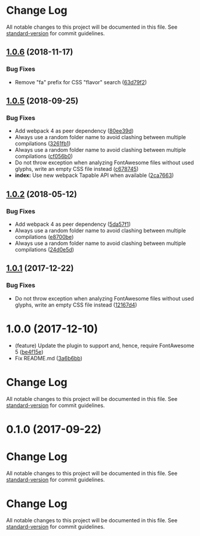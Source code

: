 # Change Log

All notable changes to this project will be documented in this file. See [standard-version](https://github.com/conventional-changelog/standard-version) for commit guidelines.

<a name="1.0.6"></a>
## [1.0.6](https://github.com/dhardtke/font-awesome-minify-plugin/compare/v1.0.5...v1.0.6) (2018-11-17)


### Bug Fixes

* Remove "fa" prefix for CSS "flavor" search ([63d79f2](https://github.com/dhardtke/font-awesome-minify-plugin/commit/63d79f2))



<a name="1.0.5"></a>
## [1.0.5](https://github.com/dhardtke/font-awesome-minify-plugin/compare/v1.0.4...v1.0.5) (2018-09-25)


### Bug Fixes

* Add webpack 4 as peer dependency ([80ee39d](https://github.com/dhardtke/font-awesome-minify-plugin/commit/80ee39d))
* Always use a random folder name to avoid clashing between multiple compilations ([3261fb1](https://github.com/dhardtke/font-awesome-minify-plugin/commit/3261fb1))
* Always use a random folder name to avoid clashing between multiple compilations ([cf056b0](https://github.com/dhardtke/font-awesome-minify-plugin/commit/cf056b0))
* Do not throw exception when analyzing FontAwesome files without used glyphs, write an empty CSS file instead ([c678745](https://github.com/dhardtke/font-awesome-minify-plugin/commit/c678745))
* **index:** Use new webpack Tapable API when available ([2ca7663](https://github.com/dhardtke/font-awesome-minify-plugin/commit/2ca7663))



<a name="1.0.2"></a>
## [1.0.2](https://github.com/dhardtke/font-awesome-minify-plugin/compare/v1.0.1...v1.0.2) (2018-05-12)


### Bug Fixes

* Add webpack 4 as peer dependency ([5da57f1](https://github.com/dhardtke/font-awesome-minify-plugin/commit/5da57f1))
* Always use a random folder name to avoid clashing between multiple compilations ([e8700be](https://github.com/dhardtke/font-awesome-minify-plugin/commit/e8700be))
* Always use a random folder name to avoid clashing between multiple compilations ([24d0e5d](https://github.com/dhardtke/font-awesome-minify-plugin/commit/24d0e5d))



<a name="1.0.1"></a>
## [1.0.1](https://github.com/dhardtke/font-awesome-minify-plugin/compare/1.0.0...1.0.1) (2017-12-22)


### Bug Fixes

* Do not throw exception when analyzing FontAwesome files without used glyphs, write an empty CSS file instead ([12167d4](https://github.com/dhardtke/font-awesome-minify-plugin/commit/12167d4))



<a name="1.0.0"></a>
# 1.0.0 (2017-12-10)

* (feature) Update the plugin to support and, hence, require FontAwesome 5 ([be4f15e](https://github.com/dhardtke/font-awesome-minify-plugin/commit/be4f15e))
* Fix README.md ([3a6b6bb](https://github.com/dhardtke/font-awesome-minify-plugin/commit/3a6b6bb))



# Change Log

All notable changes to this project will be documented in this file. See [standard-version](https://github.com/conventional-changelog/standard-version) for commit guidelines.

<a name="0.1.0"></a>
# 0.1.0 (2017-09-22)



# Change Log

All notable changes to this project will be documented in this file. See [standard-version](https://github.com/conventional-changelog/standard-version) for commit guidelines.



# Change Log

All notable changes to this project will be documented in this file. See [standard-version](https://github.com/conventional-changelog/standard-version) for commit guidelines.
